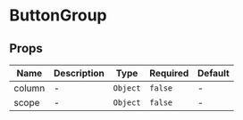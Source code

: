 # ButtonGroup

## Props

<!-- @vuese:ButtonGroup:props:start -->

| Name   | Description | Type     | Required | Default |
| ------ | ----------- | -------- | -------- | ------- |
| column | -           | `Object` | `false`  | -       |
| scope  | -           | `Object` | `false`  | -       |

<!-- @vuese:ButtonGroup:props:end -->
